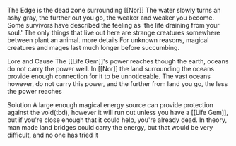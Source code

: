 The Edge is the dead zone surrounding [[Nor]]
The water slowly turns an ashy gray, the further out you go, the weaker and weaker you become. Some survivors have described the feeling as 'the life draining from your soul.'
The only things that live out here are strange creatures somewhere between plant an animal. more details
For unknown reasons, magical creatures and mages last much longer before succumbing. 

Lore and Cause
	The [[Life Gem]]'s power reaches though the earth, oceans do not carry the power well. In [[Nor]] the land surrounding the oceans provide enough connection for it to be unnoticeable. The vast oceans however, do not carry this power, and the further from land you go, the less the power reaches

Solution
	A large enough magical energy source can provide protection against the void(tbd), however it will run out unless you have a [[Life Gem]], but if you're close enough that it could help, you're already dead.
	In theory, man made land bridges could carry the energy, but that would be very difficult, and no one has tried it
